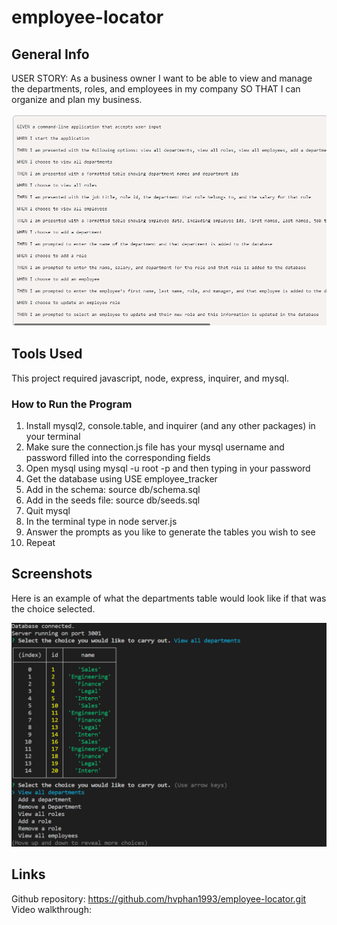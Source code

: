 # employee-locator

## General Info
USER STORY:
    As a business owner I want to be able to view and manage the departments, roles, and employees in my company
    SO THAT I can organize and plan my business.

![acceptance criteria](./assets/images/acceptancecriteria.png)

## Tools Used
This project required javascript, node, express, inquirer, and mysql.

### How to Run the Program
1. Install mysql2, console.table, and inquirer (and any other packages) in your terminal
2. Make sure the connection.js file has your mysql username and password filled into the corresponding fields
3. Open mysql using mysql -u root -p and then typing in your password
4. Get the database using USE employee_tracker
5. Add in the schema: source db/schema.sql
6. Add in the seeds file: source db/seeds.sql
7. Quit mysql
8. In the terminal type in node server.js
9. Answer the prompts as you like to generate the tables you wish to see
10. Repeat

## Screenshots
Here is an example of what the departments table would look like if that was the choice selected.

![departments table](./assets/images/departmentsscreenshot.png)

## Links
Github repository: https://github.com/hvphan1993/employee-locator.git
Video walkthrough:  
